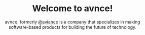 <div align="center">
  <h1> Welcome to avnce!</h1>
  <p> avnce, formerly <a href='https://github.com/avianceapp'>@aviance</a> is a company that specializes in making software-based products for building the future of technology.</p>
</div>
